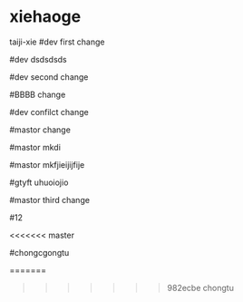 # xiehaoge
taiji-xie
#dev first change

#dev dsdsdsds

#dev second change

#BBBB change


#dev confilct change

#mastor change

#mastor mkdi

#mastor mkfjieijijfije

#gtyft  uhuoiojio

#mastor third change


#12

<<<<<<< master

#chongcgongtu

=======
>>>>>>> 982ecbe chongtu





